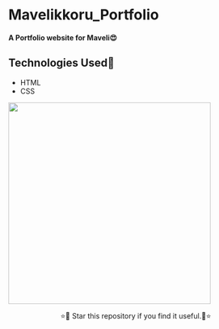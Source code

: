 # Mavelikkoru_Portfolio

#### A Portfolio website for Maveli😍
## Technologies Used💎
- HTML
- CSS
<img width="400px" src="im1.png"/>
<p align="center">
 ⭐🌟 Star this repository if you find it useful.🌟⭐
</p>

